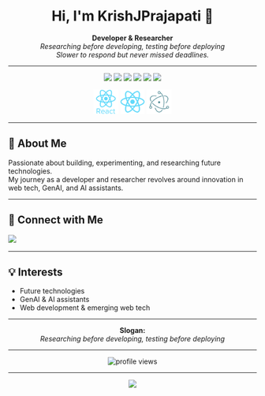 <h1 align="center">Hi, I'm KrishJPrajapati 👋</h1>
<p align="center">
  <b>Developer & Researcher</b><br>
  <i>Researching before developing, testing before deploying</i><br>
  <i>Slower to respond but never missed deadlines.</i>
</p>

---

<p align="center">
  <img src="https://img.shields.io/badge/Javascript-F7DF1E?style=for-the-badge&logo=javascript&logoColor=black"/>
  <img src="https://img.shields.io/badge/Python-3776AB?style=for-the-badge&logo=python&logoColor=white"/>
  <img src="https://img.shields.io/badge/C-00599C?style=for-the-badge&logo=c&logoColor=white"/>
  <img src="https://img.shields.io/badge/Postgres-4169E1?style=for-the-badge&logo=postgresql&logoColor=white"/>
  <img src="https://img.shields.io/badge/MongoDB-47A248?style=for-the-badge&logo=mongodb&logoColor=white"/>
  <img src="https://img.shields.io/badge/VectorDB-FF9900?style=for-the-badge"/>
</p>

<p align="center">
  <img src="https://raw.githubusercontent.com/devicons/devicon/master/icons/react/react-original-wordmark.svg" alt="React" width="50"/>
  <img src="https://raw.githubusercontent.com/devicons/devicon/master/icons/react/react-original.svg" alt="React Native" width="50"/>
  <img src="https://raw.githubusercontent.com/devicons/devicon/master/icons/electron/electron-original.svg" alt="Electron" width="50"/>
</p>

---

## 🚀 About Me

Passionate about building, experimenting, and researching future technologies.<br>
My journey as a developer and researcher revolves around innovation in web tech, GenAI, and AI assistants.

---

## 🔗 Connect with Me

<p>
  <a href="https://www.linkedin.com/in/krish-prajapati2538/">
    <img src="https://img.shields.io/badge/LinkedIn-0A66C2?style=for-the-badge&logo=linkedin&logoColor=white"/>
  </a>
</p>

---

## 💡 Interests

- Future technologies
- GenAI & AI assistants
- Web development & emerging web tech

---

<p align="center">
  <b>Slogan:</b><br>
  <i>Researching before developing, testing before deploying</i>
</p>

---

<p align="center">
  <img src="https://komarev.com/ghpvc/?username=KrishJPrajapati&style=for-the-badge" alt="profile views"/>
</p>

---

<p align="center">
  <img src="https://readme-typing-svg.demolab.com?font=Fira+Code&weight=500&size=24&pause=1000&color=F70000&center=true&vCenter=true&width=435&lines=Welcome+to+my+GitHub!;Let's+Connect+and+Innovate;Keep+Exploring+New+Tech!"/>
</p>
